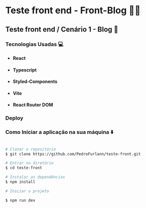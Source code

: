 # Teste front end - Front-Blog :man_technologist:  

## Teste front end / Cenário 1 - Blog :bookmark_tabs:

### Tecnologias Usadas :computer:

- ####  React
- ####  Typescript
- ####  Styled-Components
- ####  Vite
- ####  React Router DOM

### Deploy 

### Como Iniciar a aplicação na sua máquina :arrow_down:

```bash

# Clonar o repositório
$ git clone https://github.com/PedroFurlann/teste-front.git

# Entrar no diretório
$ cd teste-front

# Instalar as dependências
$ npm install

# Iniciar o projeto

$ npm run dev

```